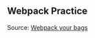 ## Webpack Practice

Source: [Webpack your bags](http://blog.madewithlove.be/post/webpack-your-bags/)